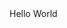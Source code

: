<html> </html>
            Hello World
          <head> </head>
          <body> </body>
<html> </html>

